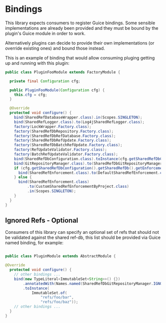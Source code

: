 
Bindings
=========================

This library expects consumers to register Guice bindings.
Some sensible implementations are already been provided and they must be bound
by the plugin's Guice module in order to work.

Alternatively plugins can decide to provide their own implementations (or
override existing ones) and bound those instead.

This is an example of binding that would allow consuming pluging getting up and
running with this plugin:

```java
public class PluginFooModule extends FactoryModule {

  private final Configuration cfg;

  public PluginFooModule(Configuration cfg) {
    this.cfg = cfg;
  }

  @Override
  protected void configure() {
    bind(SharedRefDatabaseWrapper.class).in(Scopes.SINGLETON);
    bind(SharedRefLogger.class).to(Log4jSharedRefLogger.class);
    factory(LockWrapper.Factory.class);
    factory(SharedRefDbRepository.Factory.class);
    factory(SharedRefDbRefDatabase.Factory.class);
    factory(SharedRefDbRefUpdate.Factory.class);
    factory(SharedRefDbBatchRefUpdate.Factory.class);
    factory(RefUpdateValidator.Factory.class);
    factory(BatchRefUpdateValidator.Factory.class);
    bind(SharedRefDbConfiguration.class).toInstance(cfg.getSharedRefDbConfiguration());
    bind(GitRepositoryManager.class).to(SharedRefDbGitRepositoryManager.class);
    if (cfg.getSharedRefDbConfiguration().getSharedRefDb().getEnforcementRules().isEmpty()) {
      bind(SharedRefEnforcement.class).to(DefaultSharedRefEnforcement.class).in(Scopes.SINGLETON);
    } else {
      bind(SharedRefEnforcement.class)
          .to(CustomSharedRefEnforcementByProject.class)
          .in(Scopes.SINGLETON);
    }
  }
}
```

## Ignored Refs - Optional

Consumers of this library can specify an optional set of refs that should not
be validated against the shared ref-db, this list should be provided via Guice
named binding, for example:

```java

public class PluginModule extends AbstractModule {

@Override
  protected void configure() {
    // other bindings ...
    bind(new TypeLiteral<ImmutableSet<String>>() {})
        .annotatedWith(Names.named(SharedRefDbGitRepositoryManager.IGNORED_REFS))
        .toInstance(
            ImmutableSet.of(
                "refs/foo/bar",
                "refs/foo/baz"));
    // other bindings ...
  }
}
```